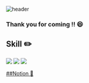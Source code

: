 ![header](https://capsule-render.vercel.app/api?type=wave&color=auto&height=300&section=header&fontSize=90&text=Wellcome)
### Thank you for coming !! :smile:

## Skill :pencil2:
<img src="https://img.shields.io/badge/Android-61DAFB?style=flat&logo=React&logoColor=white"/> <img src="https://img.shields.io/badge/Java-61DAFB?style=flat&logo=React&logoColor=white"/> <img src="https://img.shields.io/badge/Android Studio-FF0000?style=flat&logo=React&logoColor=white"/>

<a href="https://silk-mare-ff4.notion.site/Jin-3ade7e4509034090bc7152cd62301648"> ##Notion :notebook: </a>


<!--
### Hi there👋 -->
<!--
**Jinyunki/Jinyunki** is a ✨ _special_ ✨ repository because its `README.md` (this file) appears on your GitHub profile.

Here are some ideas to get you started:

- 🔭 I’m currently working on ...
- 🌱 I’m currently learning ...
- 👯 I’m looking to collaborate on ...
- 🤔 I’m looking for help with ...
- 💬 Ask me about ...
- 📫 How to reach me: ...
- 😄 Pronouns: ...
- ⚡ Fun fact: ...
-->
